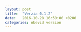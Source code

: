 ```yaml
---
layout: post
title:  "Verzia 0.1.2"
date:   2016-10-28 16:59:00 +0200
categories: nbevid version
---
```


